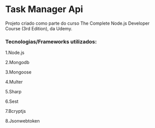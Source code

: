 # Task Manager Api

Projeto criado como parte do curso The Complete Node.js Developer Course (3rd Edition), da Udemy.

### Tecnologias/Frameworks utilizados:

1.Node.js

2.Mongodb

3.Mongoose

4.Multer

5.Sharp

6.Sest

7.Bcryptjs

8.Jsonwebtoken
